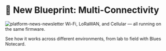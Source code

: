 # 🧊 New Blueprint: Multi-Connectivity
![platform-news-newsletter](https://github.com/user-attachments/assets/f9970790-c483-450b-ae95-ec1308ed61eb)
Wi-Fi, LoRaWAN, and Cellular — all running on the same firmware.

See how it works across different environments, from lab to field with Blues Notecard.
